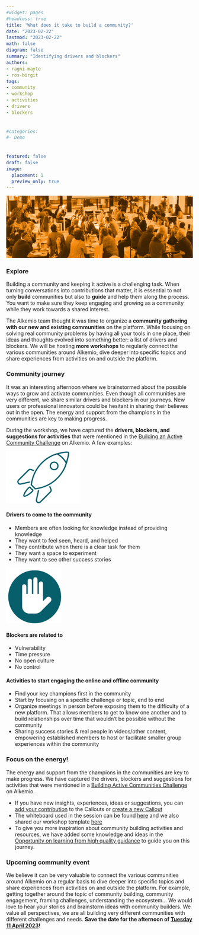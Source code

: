 ```yaml
---
#widget: pages
#headless: true
title: 'What does it take to build a community?'
date: "2023-02-22"
lastmod: "2023-02-22"
math: false
diagram: false
summary: "Identifying drivers and blockers"
authors:
- ragni-mayte
- ros-birgit
tags:
- community
- workshop
- activities
- drivers
- blockers


#categories:
#- Demo


featured: false
draft: false
image:
  placement: 1
  preview_only: true
---
```


![](./header.png)

### Explore 
Building a community and keeping it active is a challenging task. When turning conversations into contributions that matter, it is essential to not only **build** communities but also to **guide** and help them along the process. You want to make sure they keep engaging and growing as a community while they work towards a shared interest. 

The Alkemio team thought it was time to organize a **community gathering with our new and existing communities** on the platform. While focusing on solving real community problems by having all your tools in one place, their ideas and thoughts evolved into something better: a list of drivers and blockers. We will be hosting **more workshops** to regularly connect the various communities around Alkemio, dive deeper into specific topics and share experiences from activities on and outside the platform.


### Community journey
It was an interesting afternoon where we brainstormed about the possible ways to grow and activate communities. Even though all communities are very different, we share similar drivers and blockers in our journeys. New users or professional innovators could be hesitant in sharing their believes out in the open. The energy and support from the champions in the communities are key to making progress.

During the workshop, we have captured the **drivers, blockers, and suggestions for activities** that were mentioned in the [Building an Active Community Challenge](https://alkem.io/challengecentric/challenges/buildingthecommuni-426/contribute) on Alkemio.  A few examples:

<img src="./drivers.png" alt="header" width="200"/>

#### Drivers to come to the community
* Members are often looking for knowledge instead of providing knowledge
* They want to feel seen, heard, and helped
* They contribute when there is a clear task for them
* They want a space to experiment
* They want to see other success stories 

<img src="./blockers.png" alt="header" width="150"/>

#### Blockers are related to 
* Vulnerability
* Time pressure
* No open culture
* No control

#### Activities to start engaging the online and offline community
* Find your key champions first in the community
* Start by focusing on a specific challenge or topic, end to end
* Organize meetings in person before exposing them to the difficulty of a new platform. That allows members to get to know one another and to build relationships over time that wouldn’t be possible without the community
* Sharing success stories & real people in videos/other content, empowering established members to host or facilitate smaller group experiences within the community  

### Focus on the energy!
The energy and support from the champions in the communities are key to make progress. We have captured the drivers, blockers and suggestions for activities that were mentioned in a [Building Active Communities Challenge](https://alkem.io/challengecentric/challenges/buildingthecommuni-426/dashboard) on Alkemio. 

* If you have new insights, experiences, ideas or suggestions, you can [add your contribution](https://alkem.io/challengecentric/challenges/buildingthecommuni-426/contribute) to the Callouts or [create a new Callout](https://alkem.io/challengecentric/challenges/buildingthecommuni-426/contribute) 
* The whiteboard used in the session can be found [here](https://app.excalidraw.com/l/4BCnkZqaP0t/ae3PR6EExy) and we also shared our workshop template [here](https://alkem.io/challengecentric/challenges/buildingthecommuni-426/contribute/callouts/ideasforcommunity-9340/canvases/understandingyourc-329)
* To give you more inspiration about community building activities and resources, we have added some knowledge and ideas in the [Opportunity on learning from high quality guidance](https://alkem.io/challengecentric/challenges/buildingthecommuni-426/opportunities/howtofindhigh-qua-3421/contribute) to guide you on this journey.

### Upcoming community event
We believe it can be very valuable to connect the various communities around Alkemio on a regular basis to dive deeper into specific topics and share experiences from activities on and outside the platform. For example, getting together around the topic of community building, community engagement, framing challenges, understanding the ecosystem... We would love to hear your stories and brainstorm ideas with community builders. We value all perspectives, we are all building very different communities with different challenges and needs. **Save the date for the afternoon of [Tuesday 11 April 2023](https://share-eu1.hsforms.com/1zby6H9bOQ3S6A3h8NTGORAf6b89)!**

